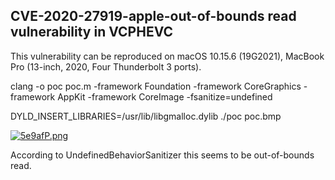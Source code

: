 ## CVE-2020-27919-apple-out-of-bounds read vulnerability in VCPHEVC

This vulnerability can be reproduced on macOS 10.15.6 (19G2021), MacBook Pro (13-inch, 2020, Four Thunderbolt 3 ports).

clang -o poc poc.m -framework Foundation -framework CoreGraphics -framework AppKit -framework CoreImage -fsanitize=undefined

DYLD_INSERT_LIBRARIES=/usr/lib/libgmalloc.dylib ./poc poc.bmp

[![5e9afP.png](https://z3.ax1x.com/2021/10/11/5e9afP.png)](https://imgtu.com/i/5e9afP)

According to UndefinedBehaviorSanitizer this seems to be out-of-bounds read.

